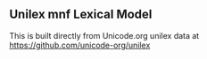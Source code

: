 Unilex mnf Lexical Model
----------------------

This is built directly from Unicode.org unilex data at
https://github.com/unicode-org/unilex
